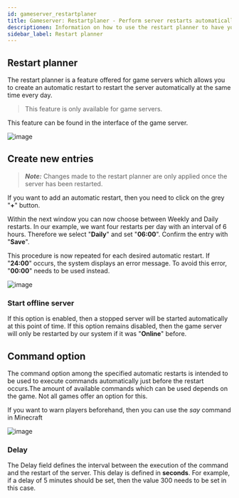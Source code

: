 ```yaml
---
id: gameserver_restartplaner
title: Gameserver: Restartplaner - Perform server restarts automatically
descriptionen: Information on how to use the restart planner to have your ZAP-Hosting.com game server restarted automatically at predefined intervals - ZAP-Hosting.com documentation
sidebar_label: Restart planner
---
```


## Restart planner

The restart planner is a feature offered for game servers which allows you to create an automatic restart to restart the server automatically at the same time every day.

> This feature is only available for game servers.

This feature can be found in the interface of the game server.

![image](https://user-images.githubusercontent.com/13604413/159171151-58a2ede5-609b-4d9d-b1fd-2e1640050b19.png)

## Create new entries

> ***Note:*** Changes made to the restart planner are only applied once the server has been restarted.

If you want to add an automatic restart, then you need to click on the grey "**+**" button.

Within the next window you can now choose between Weekly and Daily restarts. In our example, we want four restarts per day with an interval of 6 hours. Therefore we select "**Daily**" and set "**06:00**". Confirm the entry with "**Save**".

This procedure is now repeated for each desired automatic restart. If "**24:00**" occurs, the system displays an error message. To avoid this error, "**00:00**" needs to be used instead.

![image](https://user-images.githubusercontent.com/13604413/159171159-94dfe1d5-e218-4e2a-b0fe-388a884b81d2.png)

###  Start offline server

If this option is enabled, then a stopped server will be started automatically at this point of time. If this option remains disabled, then the game server will only be restarted by our system if it was "**Online**" before.

## Command option

The command option among the specified automatic restarts is intended to be used to execute commands automatically just before the restart occurs.The amount of available commands which can be used depends on the game. Not all games offer an option for this.

If you want to warn players beforehand, then you can use the *say* command in Minecraft

![image](https://user-images.githubusercontent.com/13604413/159171163-7be2fa64-9219-4f36-802b-34eccc379894.png)

### Delay

The Delay field defines the interval between the execution of the command and the restart of the server. This delay is defined in **seconds**. For example, if a delay of 5 minutes should be set, then the value 300 needs to be set in this case. 
